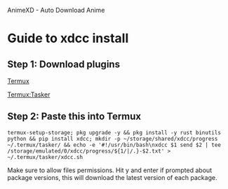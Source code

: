 AnimeXD - Auto Download Anime


# Guide to xdcc install

## Step 1: Download plugins

[Termux](https://www.f-droid.org/packages/com.termux/)

[Termux:Tasker](https://www.f-droid.org/packages/com.termux.tasker/)

## Step 2: Paste this into Termux
```
termux-setup-storage; pkg upgrade -y && pkg install -y rust binutils python && pip install xdcc; mkdir -p ~/storage/shared/xdcc/progress ~/.termux/tasker/ && echo -e '#!/usr/bin/bash\nxdcc $1 send $2 | tee /storage/emulated/0/xdcc/progress/${1/|/.}-$2.txt' > ~/.termux/tasker/xdcc.sh
```
Make sure to allow files permissions. Hit y and enter if prompted about package versions, this will download the latest version of each package.
